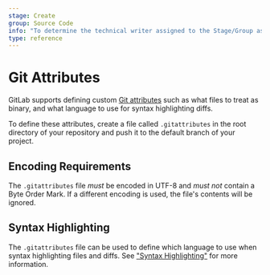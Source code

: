 ```yaml
---
stage: Create
group: Source Code
info: "To determine the technical writer assigned to the Stage/Group associated with this page, see https://about.gitlab.com/handbook/engineering/ux/technical-writing/#assignments"
type: reference
---
```


# Git Attributes

GitLab supports defining custom [Git attributes](https://git-scm.com/docs/gitattributes) such as what
files to treat as binary, and what language to use for syntax highlighting
diffs.

To define these attributes, create a file called `.gitattributes` in the root
directory of your repository and push it to the default branch of your project.

## Encoding Requirements

The `.gitattributes` file _must_ be encoded in UTF-8 and _must not_ contain a
Byte Order Mark. If a different encoding is used, the file's contents will be
ignored.

## Syntax Highlighting

The `.gitattributes` file can be used to define which language to use when
syntax highlighting files and diffs. See ["Syntax
Highlighting"](highlighting.md) for more information.
